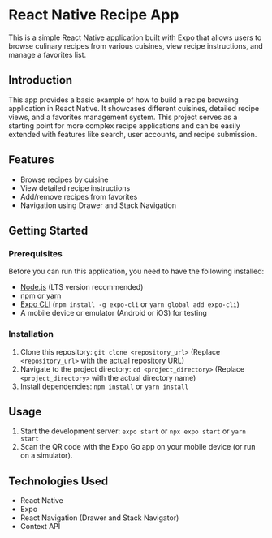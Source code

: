 # React Native Recipe App

This is a simple React Native application built with Expo that allows users to browse culinary recipes from various cuisines, view recipe instructions, and manage a favorites list.

## Introduction

This app provides a basic example of how to build a recipe browsing application in React Native. It showcases different cuisines, detailed recipe views, and a favorites management system. This project serves as a starting point for more complex recipe applications and can be easily extended with features like search, user accounts, and recipe submission.

## Features

- Browse recipes by cuisine
- View detailed recipe instructions
- Add/remove recipes from favorites
- Navigation using Drawer and Stack Navigation

## Getting Started

### Prerequisites

Before you can run this application, you need to have the following installed:

- [Node.js](https://nodejs.org/) (LTS version recommended)
- [npm](https://www.npmjs.com/) or [yarn](https://yarnpkg.com/)
- [Expo CLI](https://expo.dev/cli) (`npm install -g expo-cli` or `yarn global add expo-cli`)
- A mobile device or emulator (Android or iOS) for testing

### Installation

1. Clone this repository: `git clone <repository_url>` (Replace `<repository_url>` with the actual repository URL)
2. Navigate to the project directory: `cd <project_directory>` (Replace `<project_directory>` with the actual directory name)
3. Install dependencies: `npm install` or `yarn install`

## Usage

1. Start the development server: `expo start` or `npx expo start` or `yarn start`
2. Scan the QR code with the Expo Go app on your mobile device (or run on a simulator).

## Technologies Used

- React Native
- Expo
- React Navigation (Drawer and Stack Navigator)
- Context API
